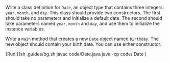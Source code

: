 Write a class definition for `Date`, an object type that contains three integers: `year`, `month`, and `day`. This class should provide two constructors. The first should take no parameters and initialize a default date. The second should take parameters named `year`, `month` and `day`, and use them to initialize the instance variables.

Write a `main` method that creates a new `Date` object named `birthday`. The new object should contain your birth date. You can use either constructor.

{Run!}(sh .guides/bg.sh javac code/Date.java java -cp code/ Date )
